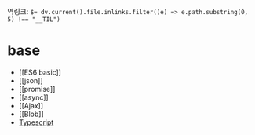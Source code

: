 역링크: `$= dv.current().file.inlinks.filter((e) => e.path.substring(0, 5) !== "__TIL")`

# base
- [[ES6 basic]]
- [[json]]
- [[promise]]
- [[async]]
- [[Ajax]]
- [[Blob]]
- [Typescript](advanced/Typescript.md)